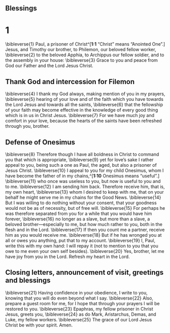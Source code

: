 ## Blessings
# 1 
\bibleverse{1} Paul, a prisoner of Christ^[**1:1** “Christ” means “Anointed One”.] Jesus, and Timothy our brother, to Philemon, our beloved fellow worker, \bibleverse{2} to the beloved Apphia, to Archippus our fellow soldier, and to the assembly in your house: \bibleverse{3} Grace to you and peace from God our Father and the Lord Jesus Christ.

## Thank God and intercession for Filemon
\bibleverse{4} I thank my God always, making mention of you in my prayers, \bibleverse{5} hearing of your love and of the faith which you have towards the Lord Jesus and towards all the saints, \bibleverse{6} that the fellowship of your faith may become effective in the knowledge of every good thing which is in us in Christ Jesus. \bibleverse{7} For we have much joy and comfort in your love, because the hearts of the saints have been refreshed through you, brother.

## Defense of Onesimus
\bibleverse{8} Therefore though I have all boldness in Christ to command you that which is appropriate, \bibleverse{9} yet for love’s sake I rather appeal to you, being such a one as Paul, the aged, but also a prisoner of Jesus Christ. \bibleverse{10} I appeal to you for my child Onesimus, whom I have become the father of in my chains,^[**1:10** Onesimus means “useful”.] \bibleverse{11} who once was useless to you, but now is useful to you and to me. \bibleverse{12} I am sending him back. Therefore receive him, that is, my own heart, \bibleverse{13} whom I desired to keep with me, that on your behalf he might serve me in my chains for the Good News. \bibleverse{14} But I was willing to do nothing without your consent, that your goodness would not be as of necessity, but of free will. \bibleverse{15} For perhaps he was therefore separated from you for a while that you would have him forever, \bibleverse{16} no longer as a slave, but more than a slave, a beloved brother—especially to me, but how much rather to you, both in the flesh and in the Lord. \bibleverse{17} If then you count me a partner, receive him as you would receive me. \bibleverse{18} But if he has wronged you at all or owes you anything, put that to my account. \bibleverse{19} I, Paul, write this with my own hand: I will repay it (not to mention to you that you owe to me even your own self besides). \bibleverse{20} Yes, brother, let me have joy from you in the Lord. Refresh my heart in the Lord.

## Closing letters, announcement of visit, greetings and blessings
\bibleverse{21} Having confidence in your obedience, I write to you, knowing that you will do even beyond what I say. \bibleverse{22} Also, prepare a guest room for me, for I hope that through your prayers I will be restored to you. \bibleverse{23} Epaphras, my fellow prisoner in Christ Jesus, greets you, \bibleverse{24} as do Mark, Aristarchus, Demas, and Luke, my fellow workers. \bibleverse{25} The grace of our Lord Jesus Christ be with your spirit. Amen. 